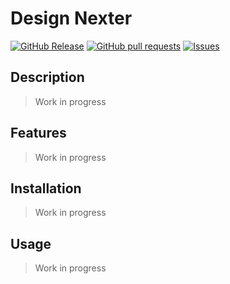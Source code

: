 # Design Nexter
[![GitHub Release](https://img.shields.io/github/release/zjayers/design.nexter.svg?style=flat)](https://github.com/zjayers/design.nexter/releases)
[![GitHub pull requests](https://img.shields.io/github/issues-pr/zjayers/design.nexter.svg?style=flat)](https://github.com/zjayers/design.nexter/pulls)
[![Issues](https://img.shields.io/github/issues-raw/zjayers/design.nexter.svg?maxAge=25000)](https://github.com/zjayers/design.nexter/issues)

## Description

> Work in progress

## Features

> Work in progress

## Installation

> Work in progress

## Usage

> Work in progress
